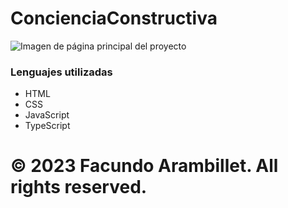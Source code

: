 # ConcienciaConstructiva

![Imagen de página principal del proyecto](https://github.com/facundoArambillet/Proyecto-Final-PFS2022/blob/main/tp-final/animation.gif)

### Lenguajes utilizadas 

- HTML
- CSS
- JavaScript
- TypeScript

# © 2023 Facundo Arambillet. All rights reserved.
